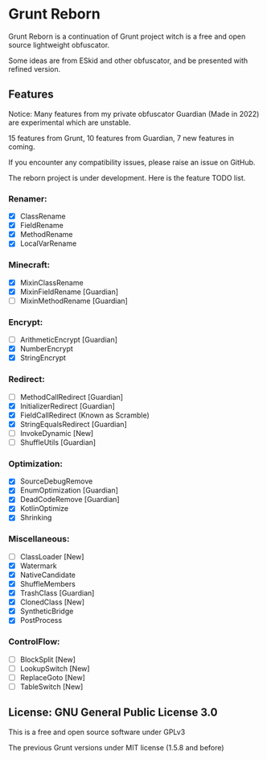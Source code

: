 # Grunt Reborn

Grunt Reborn is a continuation of Grunt project witch is a free and open source lightweight obfuscator.

Some ideas are from ESkid and other obfuscator, and be presented with refined version.

## Features

Notice: Many features from my private obfuscator Guardian (Made in 2022) are experimental which are unstable.

15 features from Grunt, 10 features from Guardian, 7 new features in coming.

If you encounter any compatibility issues, please raise an issue on GitHub.

The reborn project is under development. Here is the feature TODO list.

### Renamer:

* [X] ClassRename
* [X] FieldRename
* [X] MethodRename
* [X] LocalVarRename

### Minecraft:

* [X] MixinClassRename
* [X] MixinFieldRename [Guardian]
* [ ] MixinMethodRename [Guardian]

### Encrypt:

* [ ] ArithmeticEncrypt [Guardian]
* [X] NumberEncrypt
* [X] StringEncrypt

### Redirect:

* [ ] MethodCallRedirect [Guardian]
* [X] InitializerRedirect [Guardian]
* [X] FieldCallRedirect (Known as Scramble)
* [X] StringEqualsRedirect [Guardian]
* [ ] InvokeDynamic [New]
* [ ] ShuffleUtils [Guardian]

### Optimization:

* [X] SourceDebugRemove
* [X] EnumOptimization [Guardian]
* [X] DeadCodeRemove [Guardian]
* [X] KotlinOptimize
* [X] Shrinking

### Miscellaneous:

* [ ] ClassLoader [New]
* [X] Watermark
* [X] NativeCandidate
* [X] ShuffleMembers
* [X] TrashClass [Guardian]
* [X] ClonedClass [New]
* [X] SyntheticBridge
* [X] PostProcess

### ControlFlow:

* [ ] BlockSplit [New]
* [ ] LookupSwitch [New]
* [ ] ReplaceGoto [New]
* [ ] TableSwitch [New]

## License: GNU General Public License 3.0

This is a free and open source software under GPLv3

The previous Grunt versions under MIT license (1.5.8 and before)